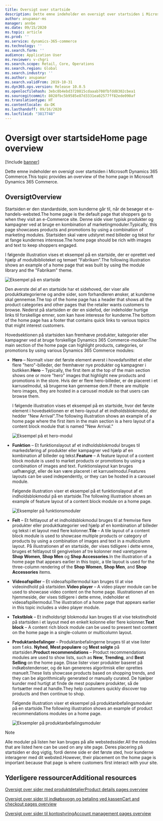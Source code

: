 ```yaml
---
title: Oversigt over startside
description: Dette emne indeholder en oversigt over startsiden i Microsoft Dynamics 365 Commerce.
author: anupamar-ms
manager: annbe
ms.date: 09/15/2020
ms.topic: article
ms.prod: ''
ms.service: dynamics-365-commerce
ms.technology: ''
ms.search.form: ''
audience: Application User
ms.reviewer: v-chgri
ms.search.scope: Retail, Core, Operations
ms.search.region: Global
ms.search.industry: ''
ms.author: anupamar
ms.search.validFrom: 2019-10-31
ms.dyn365.ops.version: Release 10.0.5
ms.openlocfilehash: 3ebc8b4ebd3720815cdaaab708fbfdd8302cbea1
ms.sourcegitcommit: 8028fbc5b9585e87d3331ea02577ff82ede090af
ms.translationtype: HT
ms.contentlocale: da-DK
ms.lasthandoff: 09/16/2020
ms.locfileid: "3817748"
---
```

# <a name="home-page-overview"></a><span data-ttu-id="eb4cf-103">Oversigt over startside</span><span class="sxs-lookup"><span data-stu-id="eb4cf-103">Home page overview</span></span>

[!include [banner](includes/banner.md)]

<span data-ttu-id="eb4cf-104">Dette emne indeholder en oversigt over startsiden i Microsoft Dynamics 365 Commerce.</span><span class="sxs-lookup"><span data-stu-id="eb4cf-104">This topic provides an overview of the home page in Microsoft Dynamics 365 Commerce.</span></span>

## <a name="overview"></a><span data-ttu-id="eb4cf-105">Oversigt</span><span class="sxs-lookup"><span data-stu-id="eb4cf-105">Overview</span></span>

<span data-ttu-id="eb4cf-106">Startsiden er den standardside, som kunderne går til, når de besøger et e-handels-websted.</span><span class="sxs-lookup"><span data-stu-id="eb4cf-106">The home page is the default page that shoppers go to when they visit an e-Commerce site.</span></span> <span data-ttu-id="eb4cf-107">Denne side viser typisk produkter og kampagner ved at bruge en kombination af marketingmoduler.</span><span class="sxs-lookup"><span data-stu-id="eb4cf-107">Typically, this page showcases products and promotions by using a combination of marketing modules.</span></span> <span data-ttu-id="eb4cf-108">Startsiden skal være udstyret med billeder og tekst for at fange kundernes interesse.</span><span class="sxs-lookup"><span data-stu-id="eb4cf-108">The home page should be rich with images and text to keep shoppers engaged.</span></span>

<span data-ttu-id="eb4cf-109">I følgende illustration vises et eksempel på en startside, der er oprettet ved hjælp af modulbiblioteket og temaet "Fabrikam".</span><span class="sxs-lookup"><span data-stu-id="eb4cf-109">The following illustration shows an example of a home page that was built by using the module library and the "Fabrikam" theme.</span></span>

![Eksempel på en startside](./media/Homepage2.PNG)

<span data-ttu-id="eb4cf-111">Den øverste del af en startside har et sidehoved, der viser alle produktkategorierne og andre sider, som forhandleren ønsker, at kunderne skal gennemse.</span><span class="sxs-lookup"><span data-stu-id="eb4cf-111">The top of the home page has a header that shows all the product categories and other pages that the retailer wants customers to browse.</span></span> <span data-ttu-id="eb4cf-112">Nederst på startsiden er der en sidefod, der indeholder hurtige links til forskellige emner, som kan have interesse for kunderne.</span><span class="sxs-lookup"><span data-stu-id="eb4cf-112">The bottom of the home page has a footer that contains quick links to various topics that might interest customers.</span></span>

<span data-ttu-id="eb4cf-113">Hovedsektionen på startsiden kan fremhæve produkter, kategorier eller kampagner ved at bruge forskellige Dynamics 365 Commerce-moduler:</span><span class="sxs-lookup"><span data-stu-id="eb4cf-113">The main section of the home page can highlight products, categories, or promotions by using various Dynamics 365 Commerce modules:</span></span>

- <span data-ttu-id="eb4cf-114">**Hero** – Normalt viser det første element øverst i hovedafsnittet et eller flere "hero"-billeder, der fremhæver nye produkter og kampagner i butikken.</span><span class="sxs-lookup"><span data-stu-id="eb4cf-114">**Hero** – Typically, the first item at the top of the main section shows one or more "hero" images that highlight new products and promotions in the store.</span></span> <span data-ttu-id="eb4cf-115">Hvis der er flere hero-billeder, er de placeret i et karruselmodul, så brugerne kan gennemse dem.</span><span class="sxs-lookup"><span data-stu-id="eb4cf-115">If there are multiple hero images, they are hosted in a carousel module so that users can browse them.</span></span>

    <span data-ttu-id="eb4cf-116">I følgende illustration vises et eksempel på en startside, hvor det første element i hovedsektionen er et hero-layout af et indholdsblokmodul, der hedder "New Arrival".</span><span class="sxs-lookup"><span data-stu-id="eb4cf-116">The following illustration shows an example of a home page where the first item in the main section is a hero layout of a content block module that is named "New Arrival."</span></span>

    ![Eksempel på et hero-modul](./media/Hero.PNG)

- <span data-ttu-id="eb4cf-118">**Funktion** – Et funktionslayout af et indholdsblokmodul bruges til markedsføring af produkter eller kampagner ved hjælp af en kombination af billeder og tekst.</span><span class="sxs-lookup"><span data-stu-id="eb4cf-118">**Feature** – A feature layout of a content block module is used to market products or promotions by using a combination of images and text.</span></span> <span data-ttu-id="eb4cf-119">Funktionslayout kan bruges uafhængigt, eller de kan være placeret i et karruselmodul.</span><span class="sxs-lookup"><span data-stu-id="eb4cf-119">Features layouts can be used independently, or they can be hosted in a carousel module.</span></span>

    <span data-ttu-id="eb4cf-120">Følgende illustration viser et eksempel på et funktionslayout af et indholdsblokmodul på en startside.</span><span class="sxs-lookup"><span data-stu-id="eb4cf-120">The following illustration shows an example of feature layout of a content block module on a home page.</span></span>

    ![Eksempler på funktionsmoduler](./media/Feature.PNG)

- <span data-ttu-id="eb4cf-122">**Felt** – Et feltlayout af et indholdsblokmodul bruges til at fremvise flere produkter eller produktkategorier ved hjælp af en kombination af billeder og tekst i et layout med flere kolonner.</span><span class="sxs-lookup"><span data-stu-id="eb4cf-122">**Tile** – A tile layout of a content block module is used to showcase multiple products or category of products by using a combination of images and text in a multicolumn layout.</span></span> <span data-ttu-id="eb4cf-123">På illustrationen af en startside, der vises tidligere i dette emne, bruges et feltlayout til gengivelsen af tre kolonner med varetyperne **Shop Women**, **Shop Men** og **Shop Accessories**.</span><span class="sxs-lookup"><span data-stu-id="eb4cf-123">In the illustration of a home page that appears earlier in this topic, a tile  layout is used for the three-column rendering of the **Shop Women**, **Shop Men**, and **Shop Accessories** items.</span></span>
- <span data-ttu-id="eb4cf-124">**Videoafspiller** – Et videoafspillermodul kan bruges til at vise videoindhold på startsiden.</span><span class="sxs-lookup"><span data-stu-id="eb4cf-124">**Video player** – A video player module can be used to showcase video content on the home page.</span></span> <span data-ttu-id="eb4cf-125">Illustrationen af en hjemmeside, der vises tidligere i dette emne, indeholder et videoafspillermodul.</span><span class="sxs-lookup"><span data-stu-id="eb4cf-125">The illustration of a home page that appears earlier in this topic includes a video player module.</span></span>
- <span data-ttu-id="eb4cf-126">**Tekstblok** – Et indholdsrigt blokmodul kan bruges til at vise tekstindhold på startsiden i et layout med en enkelt kolonne eller flere kolonner.</span><span class="sxs-lookup"><span data-stu-id="eb4cf-126">**Text block** – A content rich block module can be used to present text content on the home page in a single-column or multicolumn layout.</span></span>
- <span data-ttu-id="eb4cf-127">**Produktanbefalinger** – Produktanbefalingerne bruges til at vise lister som f.eks. **Nyhed**, **Mest populære** og **Mest solgte** på startsiden.</span><span class="sxs-lookup"><span data-stu-id="eb4cf-127">**Product recommendations** – Product recommendations modules are used to show lists, such as **New**, **Trending**, and **Best Selling** on the home page.</span></span> <span data-ttu-id="eb4cf-128">Disse lister viser produkter baseret på indkøbstendenser, og de kan genereres algoritmisk eller oprettes manuelt.</span><span class="sxs-lookup"><span data-stu-id="eb4cf-128">These lists showcase products based on shopping trends, and they can be algorithmically generated or manually curated.</span></span> <span data-ttu-id="eb4cf-129">De hjælper kunder med hurtigt at finde de mest populære produkter, så de fortsætter med at handle.</span><span class="sxs-lookup"><span data-stu-id="eb4cf-129">They help customers quickly discover top products and then continue to shop.</span></span>

    <span data-ttu-id="eb4cf-130">Følgende illustration viser et eksempel på produktanbefalingsmoduler på en startside.</span><span class="sxs-lookup"><span data-stu-id="eb4cf-130">The following illustration shows an example of product recommendations modules on a home page.</span></span>

    ![Eksempler på produktanbefalingsmoduler](./media/Recommendations.PNG)

> [!NOTE]
> <span data-ttu-id="eb4cf-132">Alle moduler på listen her kan bruges på alle webstedssider.</span><span class="sxs-lookup"><span data-stu-id="eb4cf-132">All the modules that are listed here can be used on any site page.</span></span> <span data-ttu-id="eb4cf-133">Deres placering på startsiden er dog vigtig, fordi denne side er det første sted, hvor kunderne interagerer med dit websted.</span><span class="sxs-lookup"><span data-stu-id="eb4cf-133">However, their placement on the home page is important because that page is where customers first interact with your site.</span></span>

## <a name="additional-resources"></a><span data-ttu-id="eb4cf-134">Yderligere ressourcer</span><span class="sxs-lookup"><span data-stu-id="eb4cf-134">Additional resources</span></span>

[<span data-ttu-id="eb4cf-135">Oversigt over sider med produktdetaljer</span><span class="sxs-lookup"><span data-stu-id="eb4cf-135">Product details pages overview</span></span>](quick-tour-pdp.md)

[<span data-ttu-id="eb4cf-136">Oversigt over sider til indkøbsvogn og betaling ved kassen</span><span class="sxs-lookup"><span data-stu-id="eb4cf-136">Cart and checkout pages overview</span></span>](quick-tour-cart-checkout.md)

[<span data-ttu-id="eb4cf-137">Oversigt over sider til kontostyring</span><span class="sxs-lookup"><span data-stu-id="eb4cf-137">Account management pages overview</span></span>](quick-tour-account-management.md)
